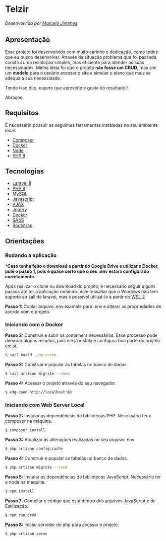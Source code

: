 # Telzir
###### Desenvolvido por [Marcelo Jimenes](https://github.com/MarceloJimenes)

## Apresentação
Esse projeto foi desenvolvido com muito carinho e dedicação, como todos que eu busco desenvolver. Através  da situação problema que foi passada, construí uma resolução simples, mas eficiente para atender as suas necessidades. Minha ideia foi que o projeto **não fosse um CRUD**, mas sim um **modelo** para o usuário acessar o site e simular o plano que mais se adequa a sua necessidade.

Tendo isso dito, espero que aproveite e goste do resultado!! 

Abraços.

## Requisitos

É necessário possuir as seguintes ferramentas instaladas no seu ambiente local:

- [Composer](https://getcomposer.org/download/)
- [Docker](https://docs.docker.com/get-docker/)
- [Node](https://nodejs.org/en/)
- [PHP 8](https://www.php.net/downloads)

## Tecnologias

- [Laravel 8](https://laravel.com/)
- [PHP 8](https://www.php.net/)
- [MySQL](https://www.mysql.com/)
- [Javascript](https://developer.mozilla.org/pt-BR/docs/Web/JavaScript)
- [AJAX](https://developer.mozilla.org/pt-BR/docs/Web/Guide/AJAX)
- [Jquery](https://jquery.com/)
- [Docker](https://www.docker.com/)
- [SASS](https://sass-lang.com/documentation)
- [Bootstrap](https://getbootstrap.com/)

## Orientações

### Rodando a aplicação

***Caso tenha feito o download a partir do Google Drive e utilizar o Docker, pule o passo 1, pois é quase certo que o seu .env estará configurado corretamente.**

Após realizar o clone ou download do projeto, é necessário seguir alguns 
passos até ter a aplicação rodando. Vale ressaltar que o Windows não tem 
suporte ao sail do laravel, mas é possível utilizá-lo a partir do [WSL 2](https://docs.microsoft.com/pt-br/windows/wsl/install)

**Passo 1:** Copiar arquivo .env.example para .env e alterar as propriedades de acordo com o projeto.

### Iniciando com o Docker
**Passo 2:** Construir e subir os conteiners necessários. Esse processo pode demorar alguns minutos, pois ele já instala e configura boa parte do projeto em si.

```bash
$ sail build --no-cache
```

**Passo 3:** Construir e popular as tabelas no banco de dados.

```bash
$ sail artisan migrate --seed
```

**Passo 4:** Acessar o projeto através do seu navegador.

```bash
$ xdg-open http://localhost:80
```

### Iniciando com Web Server Local

**Passo 2:** Instalar as dependências de bibliotecas PHP. Necessário ter o composer na máquina.

```bash
$ composer install
```

**Passo 3:** Atualizar as alterações realizadas no seu arquivo .env

```bash
$ php artisan config:cache
```

**Passo 4:** Construir e popular as tabelas no banco de dados.

```bash
$ php artisan migrate --seed
```

**Passo 5:** Instalar as dependências de bibliotecas JavaScript. Necessário ter o node na máquina.

```bash
$ npm install
```

**Passo 7:** Compilar o código que está dentro dos arquivos JavaScript e de Estilização.

```bash
$ npm run prod
```

**Passo 8:** Iniciar servidor do php para acessar o projeto.

```bash
$ php artisan serve
```

